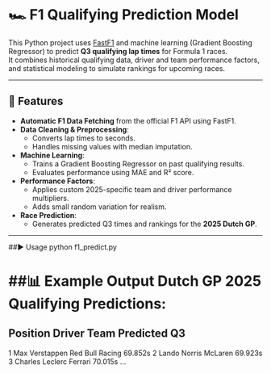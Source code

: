 # 🏎️ F1 Qualifying Prediction Model

This Python project uses [FastF1](https://theoehrly.github.io/Fast-F1/) and machine learning (Gradient Boosting Regressor) to predict **Q3 qualifying lap times** for Formula 1 races.  
It combines historical qualifying data, driver and team performance factors, and statistical modeling to simulate rankings for upcoming races.

---

## 📌 Features
- **Automatic F1 Data Fetching** from the official F1 API using FastF1.
- **Data Cleaning & Preprocessing**:
  - Converts lap times to seconds.
  - Handles missing values with median imputation.
- **Machine Learning**:
  - Trains a Gradient Boosting Regressor on past qualifying results.
  - Evaluates performance using MAE and R² score.
- **Performance Factors**:
  - Applies custom 2025-specific team and driver performance multipliers.
  - Adds small random variation for realism.
- **Race Prediction**:
  - Generates predicted Q3 times and rankings for the **2025 Dutch GP**.

---

##▶️ Usage
python f1_predict.py

##📊 Example Output
Dutch GP 2025 Qualifying Predictions:
====================================================================================================
Position  Driver              Team                      Predicted Q3
----------------------------------------------------------------------------------------------------
1         Max Verstappen      Red Bull Racing           69.852s
2         Lando Norris        McLaren                   69.923s
3         Charles Leclerc     Ferrari                   70.015s
...



